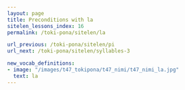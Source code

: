 ```yaml
---
layout: page
title: Preconditions with la
sitelen_lessons_index: 16
permalink: /toki-pona/sitelen/la

url_previous: /toki-pona/sitelen/pi
url_next: /toki-pona/sitelen/syllables-3

new_vocab_definitions:
- image: "/images/t47_tokipona/t47_nimi/t47_nimi_la.jpg"
  text: la
---
```

